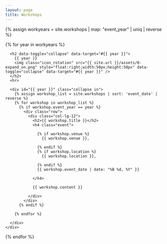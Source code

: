 ```yaml
---
layout: page
title: Workshops
---
```



{% assign workyears = site.workshops | map: "event_year" | uniq | reverse %}

{% for year in workyears %}

  <div class="row">
    <div class="col-lg-12">

      <h2 data-toggle="collapse" data-target="#{{ year }}">
        {{ year }}
        <img class="icon_rotation" src="{{ site.url }}/assets/0-expand_on.png" style="float:right;width:50px;height:50px" data-toggle="collapse" data-target="#{{ year }}" />
      </h2>
      <hr>

      <div id="{{ year }}" class="collapse in">
        {% assign workshop_list = site.workshops | sort: 'event_date' | reverse %}
        {% for workshop in workshop_list %}
          {% if workshop.event_year == year %}
            <div class="row">
              <div class="col-lg-12">
                <h2>{{ workshop.title }}</h2>
                <h4 class="event">

                  {% if workshop.venue %}
                    {{ workshop.venue }},
                  
                  {% endif %}
                  {% if workshop.location %}
                    {{ workshop.location }},
                  
                  {% endif %}
                  {{ workshop.event_date | date: "%B %d, %Y" }}

                </h4>

                {{ workshop.content }}

              </div>
            </div>
          {% endif %}

        {% endfor %}

      </div>
    </div>
  </div>
{% endfor %}

<script>
$(document).ready(function(){
  $('.icon_rotation').on({
    'click': function () {
      var origsrc = $(this).attr('src');
      var src = '';
      if (origsrc == '{{ site.url }}/assets/0-expand_off.png') src = '{{ site.url }}/assets/0-expand_on.png';
      if (origsrc == '{{ site.url }}/assets/0-expand_on.png') src = '{{ site.url }}/assets/0-expand_off.png';
      $(this).attr('src', src);
    }
  });
});
</script>
